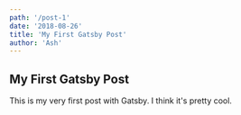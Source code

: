 ```yaml
---
path: '/post-1'
date: '2018-08-26'
title: 'My First Gatsby Post'
author: 'Ash'
---
```


## My First Gatsby Post

This is my very first post with Gatsby. I think it's pretty cool.
